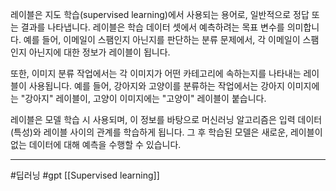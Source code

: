 레이블은 지도 학습(supervised learning)에서 사용되는 용어로, 일반적으로 정답 또는 결과를 나타냅니다. 레이블은 학습 데이터 셋에서 예측하려는 목표 변수를 의미합니다. 예를 들어, 이메일이 스팸인지 아닌지를 판단하는 분류 문제에서, 각 이메일이 스팸인지 아닌지에 대한 정보가 레이블이 됩니다.

또한, 이미지 분류 작업에서는 각 이미지가 어떤 카테고리에 속하는지를 나타내는 레이블이 사용됩니다. 예를 들어, 강아지와 고양이를 분류하는 작업에서는 강아지 이미지에는 "강아지" 레이블이, 고양이 이미지에는 "고양이" 레이블이 붙습니다.

레이블은 모델 학습 시 사용되며, 이 정보를 바탕으로 머신러닝 알고리즘은 입력 데이터(특성)와 레이블 사이의 관계를 학습하게 됩니다. 그 후 학습된 모델은 새로운, 레이블이 없는 데이터에 대해 예측을 수행할 수 있습니다.

---
#딥러닝 #gpt [[Supervised learning]]